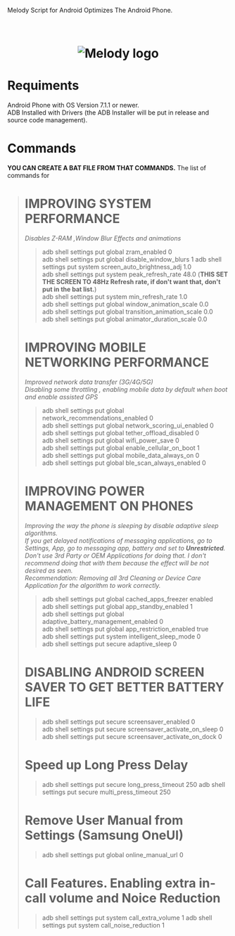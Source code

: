 Melody Script for Android
Optimizes The Android Phone.
<h1 align="center">
  <br>
  <img src="https://raw.githubusercontent.com/jbara2002/melody12/master/logo.png" alt="Melody logo"></a>
</h1>

# Requiments
Android Phone with OS Version 7.1.1 or newer.  
ADB Installed with Drivers (the ADB Installer will be put in release and source code management).  


# Commands

__YOU CAN CREATE A BAT FILE FROM THAT COMMANDS.__
The list of commands for
> # IMPROVING SYSTEM PERFORMANCE
>*Disables Z-RAM ,Window Blur Effects and animations*
>>adb shell settings put global zram_enabled 0  
>>adb shell settings put global disable_window_blurs 1 
>> adb shell settings put system screen_auto_brightness_adj 1.0  
>> adb shell settings put system peak_refresh_rate 48.0  (__THIS SET THE SCREEN TO 48Hz Refresh rate, if don't want that, don't put in the bat list.__)  
>> adb shell settings put system min_refresh_rate 1.0  
>> adb shell settings put global window_animation_scale 0.0  
>> adb shell settings put global transition_animation_scale 0.0  
>> adb shell settings put global animator_duration_scale 0.0  
>
> # IMPROVING MOBILE NETWORKING PERFORMANCE
>*Improved network data transfer (3G/4G/5G)*  
>*Disabling some throttling , enabling mobile data by default when boot and enable assisted GPS*
>>adb shell settings put global network_recommendations_enabled 0  
>>adb shell settings put global network_scoring_ui_enabled 0  
>>adb shell settings put global tether_offload_disabled 0  
>>adb shell settings put global wifi_power_save 0  
>>adb shell settings put global enable_cellular_on_boot 1  
>>adb shell settings put global mobile_data_always_on 0  
>>adb shell settings put global ble_scan_always_enabled 0  
> # IMPROVING POWER MANAGEMENT ON PHONES
>*Improving the way the phone is sleeping by disable adaptive sleep algorithms.*  
>*If you get delayed notifications of messaging applications, go to Settings, App, go to messaging app, battery and set to __Unrestricted__.*  
>*Don't use 3rd Party or OEM Applications for doing that. I don't recommend doing that with them because the effect will be not desired as seen.*  
>*Recommendation: Removing all 3rd Cleaning or Device Care Application for the algorithm to work correctly.*  
>>adb shell settings put global cached_apps_freezer enabled  
>>adb shell settings put global app_standby_enabled 1  
>>adb shell settings put global adaptive_battery_management_enabled 0  
>>adb shell settings put global app_restriction_enabled true  
>>adb shell settings put system intelligent_sleep_mode 0  
>>adb shell settings put secure adaptive_sleep 0  
># DISABLING ANDROID SCREEN SAVER TO GET BETTER BATTERY LIFE  
>>adb shell settings put secure screensaver_enabled 0   
>>adb shell settings put secure screensaver_activate_on_sleep 0  
>>adb shell settings put secure screensaver_activate_on_dock 0  
># Speed up Long Press Delay
>> adb shell settings put secure long_press_timeout 250
>> adb shell settings put secure multi_press_timeout 250
># Remove User Manual from Settings (Samsung OneUI)
>> adb shell settings put global online_manual_url 0
># Call Features. Enabling extra in-call volume and Noice Reduction
>> adb shell settings put system call_extra_volume 1
>> adb shell settings put system call_noise_reduction 1
